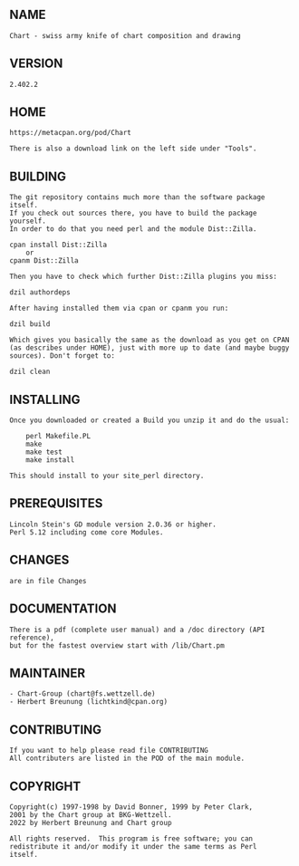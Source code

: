 ## NAME

    Chart - swiss army knife of chart composition and drawing

## VERSION
 
    2.402.2

## HOME

    https://metacpan.org/pod/Chart

    There is also a download link on the left side under "Tools".


## BUILDING

    The git repository contains much more than the software package itself.
    If you check out sources there, you have to build the package yourself.
    In order to do that you need perl and the module Dist::Zilla.
    
    cpan install Dist::Zilla   
        or 
    cpanm Dist::Zilla
    
    Then you have to check which further Dist::Zilla plugins you miss:
    
    dzil authordeps
    
    After having installed them via cpan or cpanm you run:

    dzil build
    
    Which gives you basically the same as the download as you get on CPAN
    (as describes under HOME), just with more up to date (and maybe buggy
    sources). Don't forget to:
    
    dzil clean


## INSTALLING

    Once you downloaded or created a Build you unzip it and do the usual:
 
        perl Makefile.PL
        make
        make test
        make install

    This should install to your site_perl directory.


## PREREQUISITES

    Lincoln Stein's GD module version 2.0.36 or higher.
    Perl 5.12 including come core Modules.


## CHANGES

    are in file Changes
    

## DOCUMENTATION

    There is a pdf (complete user manual) and a /doc directory (API reference),
    but for the fastest overview start with /lib/Chart.pm


## MAINTAINER

    - Chart-Group (chart@fs.wettzell.de)
    - Herbert Breunung (lichtkind@cpan.org)


## CONTRIBUTING

    If you want to help please read file CONTRIBUTING
    All contributers are listed in the POD of the main module.


## COPYRIGHT

    Copyright(c) 1997-1998 by David Bonner, 1999 by Peter Clark,
    2001 by the Chart group at BKG-Wettzell.
    2022 by Herbert Breunung and Chart group

    All rights reserved.  This program is free software; you can
    redistribute it and/or modify it under the same terms as Perl 
    itself.

